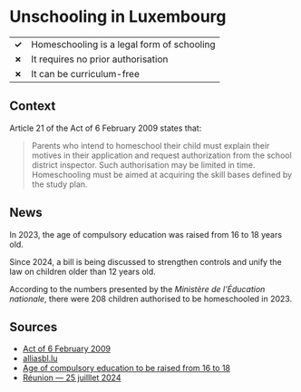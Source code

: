 # Unschooling in Luxembourg

|       |                                            |
| ----- | ------------------------------------------ |
| **✓** | Homeschooling is a legal form of schooling |
| **✗** | It requires no prior authorisation         |
| **✗** | It can be curriculum-free                  |

## Context

Article 21 of the Act of 6 February 2009 states that:

> Parents who intend to homeschool their child must explain their motives in their application
> and request authorization from the school district inspector. Such authorisation may be limited in time.
> Homeschooling must be aimed at acquiring the skill bases defined by the study plan.

## News

In 2023, the age of compulsory education was raised from 16 to 18 years old.

Since 2024, a bill is being discussed to strengthen controls and unify the law
on children older than 12 years old.

According to the numbers presented by the _Ministère de l’Éducation nationale_,
there were 208 children authorised to be homeschooled in 2023.

## Sources

- [Act of 6 February 2009](https://data.legilux.public.lu/filestore/eli/etat/leg/trep/2014/09/04/n2/jo/fr/html/eli-etat-leg-trep-2014-09-04-n2-jo-fr-html.html)
- [alliasbl.lu](https://alliasbl.lu/en/homeschooling-in-luxembourg/)
- [Age of compulsory education to be raised from 16 to 18](https://www.luxtimes.lu/luxembourg/age-of-compulsory-education-to-be-raised-from-16-to-18/2087608.html?utm_source=chatgpt.com)
- [Réunion — 25 juilllet 2024](https://wdocs-pub.chd.lu/docs/exped/0149/046/298461.pdf)
